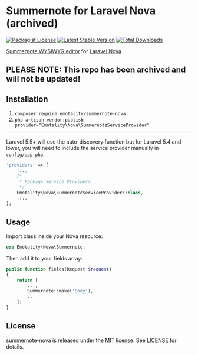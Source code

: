 # Summernote for Laravel Nova (archived)

[![Packagist License](https://poser.pugx.org/emotality/summernote-nova/license.png)](http://choosealicense.com/licenses/mit/)
[![Latest Stable Version](https://poser.pugx.org/emotality/summernote-nova/version.png)](https://packagist.org/packages/emotality/summernote-nova)
[![Total Downloads](https://poser.pugx.org/emotality/summernote-nova/d/total.png)](https://packagist.org/packages/emotality/summernote-nova)

[Summernote WYSIWYG editor](https://github.com/summernote/summernote) for [Laravel Nova](https://nova.laravel.com).

## PLEASE NOTE: This repo has been archived and will not be updated!

## Installation

1. `composer require emotality/summernote-nova`
2. `php artisan vendor:publish --provider="Emotality\Nova\SummernoteServiceProvider"`

---

Laravel 5.5+ will use the auto-discovery function but for Laravel 5.4 and lower, you will need to include the service provider manually in `config/app.php`:

```php
'providers' => [
    ...,
    /*
     * Package Service Providers...
     */
    Emotality\Nova\SummernoteServiceProvider::class,
    ...,
];
```

## Usage

Import class inside your Nova resource:

```php
use Emotality\Nova\Summernote;
```

Then add it to your fields array:

```php
public function fields(Request $request)
{
    return [
        ...,
        Summernote::make('Body'),
        ...
    ];
}
```


## License

summernote-nova is released under the MIT license. See [LICENSE](https://github.com/emotality/summernote-nova/blob/master/LICENSE) for details.
